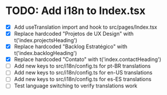 # TODO: Add i18n to Index.tsx

- [x] Add useTranslation import and hook to src/pages/Index.tsx
- [x] Replace hardcoded "Projetos de UX Design" with t('index.projectsHeading')
- [x] Replace hardcoded "Backlog Estratégico" with t('index.backlogHeading')
- [x] Replace hardcoded "Contato" with t('index.contactHeading')
- [ ] Add new keys to src/i18n/config.ts for pt-BR translations
- [ ] Add new keys to src/i18n/config.ts for en-US translations
- [ ] Add new keys to src/i18n/config.ts for es-ES translations
- [ ] Test language switching to verify translations work
